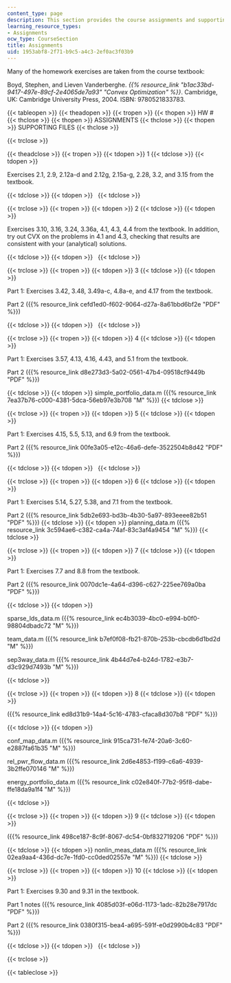 ```yaml
---
content_type: page
description: This section provides the course assignments and supporting files.
learning_resource_types:
- Assignments
ocw_type: CourseSection
title: Assignments
uid: 1953abf8-2f71-b9c5-a4c3-2ef0ac3f03b9
---
```


Many of the homework exercises are taken from the course textbook:

Boyd, Stephen, and Lieven Vanderberghe. _{{% resource_link "b1ac33bd-9417-497e-89cf-2e4065de7a93" "Convex Optimization" %}}_. Cambridge, UK: Cambridge University Press, 2004. ISBN: 9780521833783.

{{< tableopen >}}
{{< theadopen >}}
{{< tropen >}}
{{< thopen >}}
HW #
{{< thclose >}}
{{< thopen >}}
ASSIGNMENTS
{{< thclose >}}
{{< thopen >}}
SUPPORTING FILES
{{< thclose >}}

{{< trclose >}}

{{< theadclose >}}
{{< tropen >}}
{{< tdopen >}}
1
{{< tdclose >}}
{{< tdopen >}}


Exercises 2.1, 2.9, 2.12a-d and 2.12g, 2.15a-g, 2.28, 3.2, and 3.15 from the textbook.


{{< tdclose >}}
{{< tdopen >}}
 
{{< tdclose >}}

{{< trclose >}}
{{< tropen >}}
{{< tdopen >}}
2
{{< tdclose >}}
{{< tdopen >}}


Exercises 3.10, 3.16, 3.24, 3.36a, 4.1, 4.3, 4.4 from the textbook. In addition, try out CVX on the problems in 4.1 and 4.3, checking that results are consistent with your (analytical) solutions.


{{< tdclose >}}
{{< tdopen >}}
 
{{< tdclose >}}

{{< trclose >}}
{{< tropen >}}
{{< tdopen >}}
3
{{< tdclose >}}
{{< tdopen >}}


Part 1: Exercises 3.42, 3.48, 3.49a-c, 4.8a-e, and 4.17 from the textbook.

Part 2 ({{% resource_link cefd1ed0-f602-9064-d27a-8a61bbd6bf2e "PDF" %}})


{{< tdclose >}}
{{< tdopen >}}
 
{{< tdclose >}}

{{< trclose >}}
{{< tropen >}}
{{< tdopen >}}
4
{{< tdclose >}}
{{< tdopen >}}


Part 1: Exercises 3.57, 4.13, 4.16, 4.43, and 5.1 from the textbook.

Part 2 ({{% resource_link d8e273d3-5a02-0561-47b4-09518cf9449b "PDF" %}})


{{< tdclose >}}
{{< tdopen >}}
simple\_portfolio\_data.m ({{% resource_link 7ea37b76-c000-4381-5dca-56eb97e3b708 "M" %}})
{{< tdclose >}}

{{< trclose >}}
{{< tropen >}}
{{< tdopen >}}
5
{{< tdclose >}}
{{< tdopen >}}


Part 1: Exercises 4.15, 5.5, 5.13, and 6.9 from the textbook.

Part 2 ({{% resource_link 00fe3a05-e12c-46a6-defe-3522504b8d42 "PDF" %}})


{{< tdclose >}}
{{< tdopen >}}
 
{{< tdclose >}}

{{< trclose >}}
{{< tropen >}}
{{< tdopen >}}
6
{{< tdclose >}}
{{< tdopen >}}


Part 1: Exercises 5.14, 5.27, 5.38, and 7.1 from the textbook.

Part 2 ({{% resource_link 5db2e693-bd3b-4b30-5a97-893eeee82b51 "PDF" %}})
{{< tdclose >}}
{{< tdopen >}}
planning\_data.m ({{% resource_link 3c594ae6-c382-ca4a-74af-83c3af4a9454 "M" %}})
{{< tdclose >}}

{{< trclose >}}
{{< tropen >}}
{{< tdopen >}}
7
{{< tdclose >}}
{{< tdopen >}}


Part 1: Exercises 7.7 and 8.8 from the textbook.

Part 2 ({{% resource_link 0070dc1e-4a64-d396-c627-225ee769a0ba "PDF" %}})


{{< tdclose >}}
{{< tdopen >}}


sparse\_lds\_data.m ({{% resource_link ec4b3039-4bc0-e994-b0f0-98804dbadc72 "M" %}})

team\_data.m ({{% resource_link b7ef0f08-fb21-870b-253b-cbcdb6d1bd2d "M" %}})

sep3way\_data.m ({{% resource_link 4b44d7e4-b24d-1782-e3b7-d3c929d7493b "M" %}})


{{< tdclose >}}

{{< trclose >}}
{{< tropen >}}
{{< tdopen >}}
8
{{< tdclose >}}
{{< tdopen >}}


({{% resource_link ed8d31b9-14a4-5c16-4783-cfaca8d307b8 "PDF" %}})


{{< tdclose >}}
{{< tdopen >}}


conf\_map\_data.m ({{% resource_link 915ca731-fe74-20a6-3c60-e2887fa61b35 "M" %}})

rel\_pwr\_flow\_data.m ({{% resource_link 2d6e4853-f199-c6a6-4939-3b2ffe070146 "M" %}})

energy\_portfolio\_data.m ({{% resource_link c02e840f-77b2-95f8-dabe-ffe18da9a1f4 "M" %}})


{{< tdclose >}}

{{< trclose >}}
{{< tropen >}}
{{< tdopen >}}
9
{{< tdclose >}}
{{< tdopen >}}


({{% resource_link 498ce187-8c9f-8067-dc54-0bf832719206 "PDF" %}})


{{< tdclose >}}
{{< tdopen >}}
nonlin\_meas\_data.m ({{% resource_link 02ea9aa4-436d-dc7e-1fd0-cc0ded02557e "M" %}})
{{< tdclose >}}

{{< trclose >}}
{{< tropen >}}
{{< tdopen >}}
10
{{< tdclose >}}
{{< tdopen >}}


Part 1: Exercises 9.30 and 9.31 in the textbook.

Part 1 notes ({{% resource_link 4085d03f-e06d-1173-1adc-82b28e7917dc "PDF" %}})

Part 2 ({{% resource_link 0380f315-bea4-a695-591f-e0d2990b4c83 "PDF" %}})


{{< tdclose >}}
{{< tdopen >}}
 
{{< tdclose >}}

{{< trclose >}}

{{< tableclose >}}